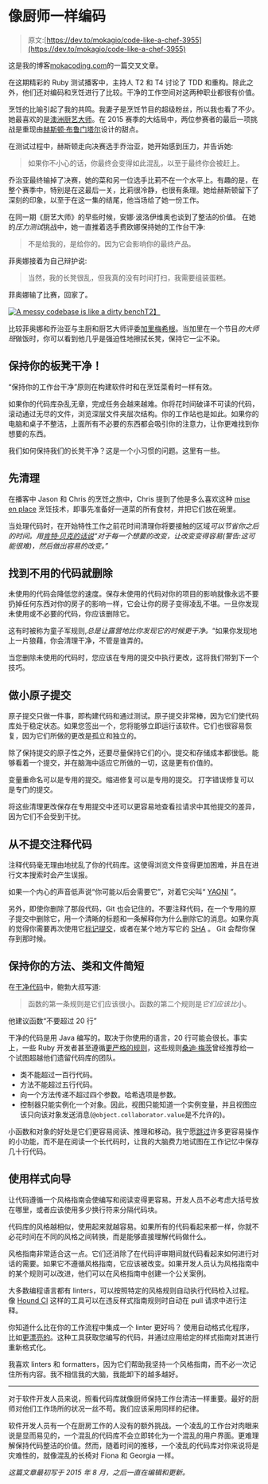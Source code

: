 # 像厨师一样编码

> 原文:[https://dev.to/mokagio/code-like-a-chef-3955](https://dev.to/mokagio/code-like-a-chef-3955)

这是我的博客[mokacoding.com](https://www.mokacoding.com/blog/code-like-a-chef/)的一篇交叉文章。

在这期精彩的 Ruby 测试播客中，主持人 T2 和 T4 讨论了 TDD 和重构。除此之外，他们还对编码和烹饪进行了比较。干净的工作空间对这两种职业都很有价值。

烹饪的比喻引起了我的共鸣。我妻子是烹饪节目的超级粉丝，所以我也看了不少。她最喜欢的是[澳洲厨艺大师](https://tenplay.com.au/channel-ten/masterchef)。在 2015 赛季的大结局中，两位参赛者的最后一项挑战是重现由[赫斯顿·布鲁门塔尔](https://en.wikipedia.org/wiki/Heston_Blumenthal)设计的甜点。

在测试过程中，赫斯顿走向决赛选手乔治亚，她开始感到压力，并告诉她:

> 如果你不小心的话，你最终会变得如此混乱，以至于最终你会被赶上。

乔治亚最终输掉了决赛，她的菜和另一位选手比莉不在一个水平上。有趣的是，在整个赛季中，特别是在这最后一关，比莉很冷静，也很有条理。她给赫斯顿留下了深刻的印象，以至于在这一集的结尾，他当场给了她一份工作。

在同一期《厨艺大师》的早些时候，安娜·波洛伊维奥也谈到了整洁的价值。
在她的*压力测试*挑战中，她一直推着选手费欧娜保持她的工作台干净:

> 不是给我的，是给你的。因为它会影响你的最终产品。

菲奥娜接着为自己辩护说:

> 当然，我的长凳很乱，但我真的没有时间打扫，我需要组装蛋糕。

菲奥娜输了比赛，回家了。

[![A messy codebase is like a dirty bench](../Images/fe0235c09f9703fa43c2a8e1de0b038a.png)T2】](https://res.cloudinary.com/practicaldev/image/fetch/s--fYAzPc00--/c_limit%2Cf_auto%2Cfl_progressive%2Cq_auto%2Cw_880/https://s3.amazonaws.com/mokacoding/2015-08-04-dirty-bench.png)

比较菲奥娜和乔治亚与主厨和厨艺大师评委[加里梅希根](https://en.wikipedia.org/wiki/Gary_Mehigan)。当加里在一个节目*的大师班*做饭时，你可以看到他几乎是强迫性地擦拭长凳，保持它一尘不染。

## [](#keep-your-bench-clean)保持你的板凳干净！

“保持你的工作台干净”原则在构建软件时和在烹饪菜肴时一样有效。

如果你的代码库杂乱无章，完成任务会越来越难。你将花时间破译不可读的代码，滚动通过无尽的文件，浏览深层文件夹层次结构。你的工作站也是如此。如果你的电脑和桌子不整洁，上面所有不必要的东西都会吸引你的注意力，让你更难找到你想要的东西。

我们如何保持我们的长凳干净？这是一个小习惯的问题。这里有一些。

## [](#cleanup-first)先清理

在播客中 Jason 和 Chris 的烹饪之旅中，Chris 提到了他是多么喜欢这种 [mise en place](https://en.wikipedia.org/wiki/Mise_en_place) 烹饪技术，即事先准备好一道菜的所有食材，并把它们放在碗里。

当处理代码时，在开始特性工作之前花时间清理你将要接触的区域*可以节省你之后的时间。用[肯特·贝克的话说](https://twitter.com/KentBeck/status/250733358307500032)“对于每一个想要的改变，让改变变得容易(警告:这可能很难)，然后做出容易的改变。”*

## [](#delete-unused-code-when-you-find-it)找到不用的代码就删除

未使用的代码会降低您的速度。保存未使用的代码对你的项目的影响就像永远不要扔掉任何东西对你的房子的影响一样，它会让你的房子变得凌乱不堪。一旦你发现未使用或不必要的代码，你应该删除它。

这有时被称为童子军规则,*总是让露营地比你发现它的时候更干净。*“如果你发现地上一片狼藉，你会清理干净，不管是谁弄的。

当您删除未使用的代码时，您应该在专用的提交中执行更改，这将我们带到下一个技巧。

## [](#make-small-atomic-commits)做小原子提交

原子提交只做一件事，即构建代码和通过测试。原子提交非常棒，因为它们使代码库处于稳定状态。如果您签出一个，您将能够立即运行该软件。它们也很容易恢复，因为它们所做的更改是孤立和独立的。

除了保持提交的原子性之外，还要尽量保持它们的小。提交和存储成本都很低。能够看着一个提交，并在脑海中适应它所做的一切，这是更有价值的。

变量重命名可以是专用的提交。缩进修复可以是专用的提交。
打字错误修复可以是专门的提交。

将这些清理更改保存在专用提交中还可以更容易地查看拉请求中其他提交的差异，因为它们不会受到干扰。

## [](#never-commit-commented-code)从不提交注释代码

注释代码毫无理由地扰乱了你的代码库。这使得浏览文件变得更加困难，并且在进行文本搜索时会产生误报。

如果一个内心的声音低声说“你可能以后会需要它”，对着它尖叫“ [YAGNI](https://en.wikipedia.org/wiki/You_aren%27t_gonna_need_it) ”。

另外，即使你删除了那段代码，Git 也会记住的。不要注释代码，在一个专用的原子提交中删除它，用一个清晰的标题和一条解释你为什么删除它的消息。如果你真的觉得你需要再次使用它[标记提交](https://git-scm.com/book/en/v2/Git-Basics-Tagging)，或者在某个地方写它的 [SHA](https://schacon.github.io/gitbook/1_the_git_object_model.html) 。
Git 会帮你保存到那时候。

## 保持你的方法、类和文件简短

在[干净代码](https://geni.us/cz8vB5)中，鲍勃大叔写道:

> 函数的第一条规则是它们应该很小。函数的第二个规则是*它们应该比*小。

他建议函数“不要超过 20 行”

干净的代码是用 Java 编写的。取决于你使用的语言，20 行可能会很长。事实上，一些 Ruby 开发者甚至遵循[更严格的规则](https://robots.thoughtbot.com/sandi-metz-rules-for-developers)，这些规则[桑迪·梅茨](http://www.sandimetz.com/)曾经推荐给一个试图超越他们遗留代码库的团队。

*   类不能超过一百行代码。
*   方法不能超过五行代码。
*   向一个方法传递不超过四个参数。哈希选项是参数。
*   控制器只能实例化一个对象。因此，视图只能知道一个实例变量，并且视图应该只向该对象发送消息(`@object.collaborator.value`是不允许的)。

小函数和对象的好处是它们更容易阅读、推理和移动。我宁愿[跳过](http://xcodetips.com/tips/ctrl-cmd-j-jump-to-definition.html)许多更容易操作的小功能，而不是在阅读一个长代码时，让我的大脑费力地试图在工作记忆中保存几十行代码。

## [](#use-a-style-guide)使用样式向导

让代码遵循一个风格指南会使编写和阅读变得更容易。开发人员不必考虑大括号放在哪里，或者应该使用多少换行符来分隔代码块。

代码库的风格越相似，使用起来就越容易。如果所有的代码看起来都一样，你就不必花时间在不同的风格之间转换，而是能够直接理解代码做什么。

风格指南非常适合这一点。它们还消除了在代码评审期间就代码看起来如何进行对话的需要。如果它不遵循风格指南，它应该被改变。如果开发人员认为风格指南中的某个规则可以改进，他们可以在风格指南中创建一个公关案例。

大多数编程语言都有 linters，可以按照特定的风格规则自动执行代码检入过程。像 [Hound CI](https://www.houndci.com/) 这样的工具可以在违反样式指南规则时自动在 pull 请求中进行注释。

你知道什么比在你的工作流程中集成一个 linter 更好吗？
使用自动格式化程序，比如[更漂亮的](https://prettier.io/)。这种工具获取您编写的代码，并通过应用给定的样式指南对其进行重新格式化。

我喜欢 linters 和 formatters，因为它们帮助我坚持一个风格指南，而不必一次记住所有内容。我不相信我的大脑，我能卸下的越多越好。

* * *

对于软件开发人员来说，照看代码库就像厨师保持工作台清洁一样重要。最好的厨师对他们工作场所的状况一丝不苟。我们应该采用同样的纪律。

软件开发人员有一个在厨房工作的人没有的额外挑战。一个凌乱的工作台对肉眼来说是显而易见的，一个混乱的代码库不会立即转化为一个混乱的用户界面。更难理解保持代码整洁的价值。然而，随着时间的推移，一个凌乱的代码库对你来说将是灾难性的，就像混乱的长椅对 Fiona 和 Georgia 一样。

*这篇文章最初写于 2015 年 8 月，之后一直在编辑和更新。*